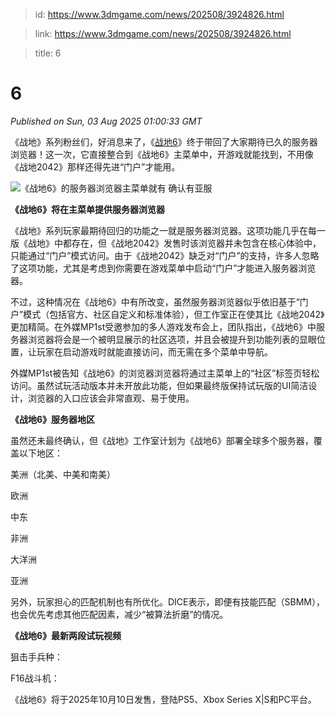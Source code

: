 > id: https://www.3dmgame.com/news/202508/3924826.html

> link: https://www.3dmgame.com/news/202508/3924826.html

> title: 6

# 6
_Published on Sun, 03 Aug 2025 01:00:33 GMT_

《战地》系列粉丝们，好消息来了，《[战地6](https://www.3dmgame.com/games/battlefield6/)》终于带回了大家期待已久的服务器浏览器！这一次，它直接整合到《战地6》主菜单中，开游戏就能找到，不用像《战地2042》那样还得先进“门户”才能用。

![《战地6》的服务器浏览器主菜单就有 确认有亚服](https://img.3dmgame.com/uploads/images/news/20250803/1754182510_944972.webp)

**《战地6》将在主菜单提供服务器浏览器**

《战地》系列玩家最期待回归的功能之一就是服务器浏览器。这项功能几乎在每一版《战地》中都存在，但《战地2042》发售时该浏览器并未包含在核心体验中，只能通过“门户”模式访问。由于《战地2042》缺乏对“门户”的支持，许多人忽略了这项功能，尤其是考虑到你需要在游戏菜单中启动“门户”才能进入服务器浏览器。

不过，这种情况在《战地6》中有所改变，虽然服务器浏览器似乎依旧基于“门户”模式（包括官方、社区自定义和标准体验），但工作室正在使其比《战地2042》更加精简。在外媒MP1st受邀参加的多人游戏发布会上，团队指出，《战地6》中服务器浏览器将会是一个被明显展示的社区选项，并且会被提升到功能列表的显眼位置，让玩家在启动游戏时就能直接访问，而无需在多个菜单中导航。

外媒MP1st被告知《战地6》的浏览器浏览器将通过主菜单上的“社区”标签页轻松访问。虽然试玩活动版本并未开放此功能，但如果最终版保持试玩版的UI简洁设计，浏览器的入口应该会非常直观、易于使用。

**《战地6》服务器地区**

虽然还未最终确认，但《战地》工作室计划为《战地6》部署全球多个服务器，覆盖以下地区：

美洲（北美、中美和南美）

欧洲

中东

非洲

大洋洲

亚洲

另外，玩家担心的匹配机制也有所优化。DICE表示，即便有技能匹配（SBMM），也会优先考虑其他匹配因素，减少“被算法折磨”的情况。

**《战地6》最新两段试玩视频**

狙击手兵种：

F16战斗机：

《战地6》将于2025年10月10日发售，登陆PS5、Xbox Series X|S和PC平台。
